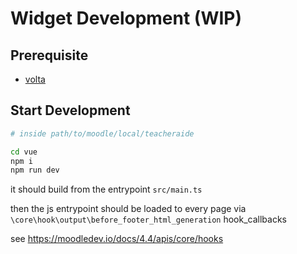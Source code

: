 # Widget Development (WIP)

## Prerequisite

- [volta](https://docs.volta.sh/guide/)

## Start Development

```bash
# inside path/to/moodle/local/teacheraide

cd vue
npm i
npm run dev
```

it should build from the entrypoint `src/main.ts`

then the js entrypoint should be loaded to every page via `\core\hook\output\before_footer_html_generation` hook_callbacks

see https://moodledev.io/docs/4.4/apis/core/hooks
